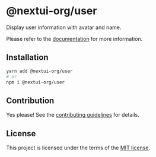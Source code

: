 # @nextui-org/user

Display user information with avatar and name.

Please refer to the [documentation](https://nextui.org/docs/components/user) for more information.

## Installation

```sh
yarn add @nextui-org/user
# or
npm i @nextui-org/user
```

## Contribution

Yes please! See the
[contributing guidelines](https://github.com/nextui-org/nextui/blob/master/CONTRIBUTING.md)
for details.

## License

This project is licensed under the terms of the
[MIT license](https://github.com/nextui-org/nextui/blob/master/LICENSE).
